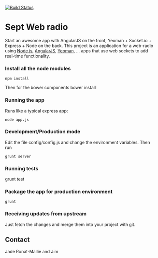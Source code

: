 [![Build Status](https://travis-ci.org/alfirin/sept-web-radio.png)](https://travis-ci.org/alfirin/sept-web-radio)

# Sept Web radio

Start an awesome app with AngularJS on the front, Yeoman + Socket.io + Express + Node on the back. This
project is an application for a web-radio using [Node.js](http://nodejs.org/‎),
[AngularJS](http://angularjs.org/), [Yeoman](http://yeoman.io/), ... apps that use
web sockets to add real-time functionality.

### Install all the node modules

    npm install
Then for the bower components
    bower install

### Running the app

Runs like a typical express app:

    node app.js

### Development/Production mode

Edit the file config/config.js and change the environment variables. Then run

    grunt server

### Running tests

grunt test

### Package the app for production environment

    grunt

### Receiving updates from upstream

Just fetch the changes and merge them into your project with git.

## Contact

Jade Ronat-Mallie and Jim

